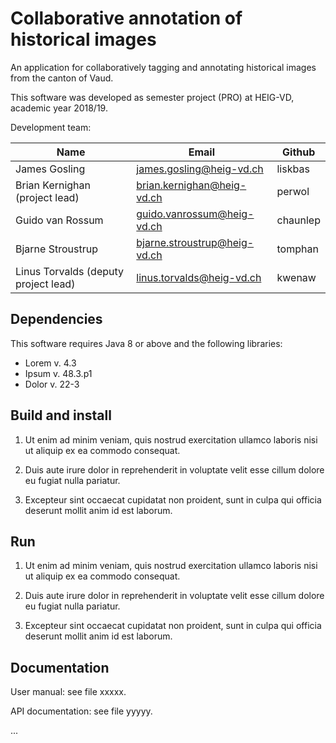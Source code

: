 # Collaborative annotation of historical images

An application for collaboratively tagging and annotating historical
images from the canton of Vaud.

This software was developed as semester project (PRO) at HEIG-VD,
academic year 2018/19.

Development team:

| Name                                 | Email                        | Github   |
|--------------------------------------|------------------------------|----------|
| James Gosling                        | james.gosling@heig-vd.ch     | liskbas  |
| Brian Kernighan (project lead)       | brian.kernighan@heig-vd.ch   | perwol   |
| Guido van Rossum                     | guido.vanrossum@heig-vd.ch   | chaunlep |
| Bjarne Stroustrup                    | bjarne.stroustrup@heig-vd.ch | tomphan  |
| Linus Torvalds (deputy project lead) | linus.torvalds@heig-vd.ch    | kwenaw   |

## Dependencies

This software requires Java 8 or above and the following libraries:

* Lorem v. 4.3
* Ipsum v. 48.3.p1
* Dolor v. 22-3

## Build and install

1. Ut enim ad minim veniam, quis nostrud exercitation ullamco laboris
   nisi ut aliquip ex ea commodo consequat.

2. Duis aute irure dolor in reprehenderit in voluptate velit esse
   cillum dolore eu fugiat nulla pariatur.

3. Excepteur sint occaecat cupidatat non proident, sunt in culpa qui
   officia deserunt mollit anim id est laborum.

## Run

1. Ut enim ad minim veniam, quis nostrud exercitation ullamco laboris
   nisi ut aliquip ex ea commodo consequat.

2. Duis aute irure dolor in reprehenderit in voluptate velit esse
   cillum dolore eu fugiat nulla pariatur.

3. Excepteur sint occaecat cupidatat non proident, sunt in culpa qui
   officia deserunt mollit anim id est laborum.

## Documentation

User manual: see file xxxxx.

API documentation: see file yyyyy.

...
